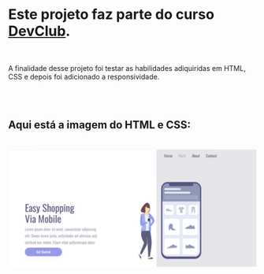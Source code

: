 <h1>Este projeto faz parte do curso <a href="http://rodolfomori.com.br/devclub">DevClub</a>.</h1>
<br>

<p>
  A finalidade desse projeto foi testar as habilidades adiquiridas em HTML, CSS e depois foi adicionado a responsividade.
</p>
<br>
<br>

<h2>Aqui está a imagem do HTML e CSS:</h2>
<br>

<img src="https://github.com/Edvar-Matos/projeto-css/blob/master/assets/desktop.png?raw=true"/>
<br>
<br>

